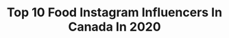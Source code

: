 ---
title: Top 10 Food Instagram Influencers In Canada In 2020
description: >-
  Find top food Instagram influencers in Canada in 2020. Most popular hashtags: #stayhome #beach #pressplay #quarantinelife.
platform: Instagram
profiles:
  - username: "deannawoo"
    fullname: >-
      Deanna Woo: Vancouver Foodie
    location: "Canada"
    followers: 19969
    engagement: 830
    commentsToLikes: 0.575651
    id: ck0vv5ehynmlc0i19v5dv41dt
    verified: false
    hashtags: "#kyotoeats, #friesforgood, #japan, #supportlocalbusinesses"
  - username: "cocacarlyxoxo"
    fullname: >-
      ©️arly ☁️💜🦄💜☁️
    location: "Canada"
    followers: 25683
    engagement: 1606
    commentsToLikes: 0.093038
    id: ck8t3vsfz4oaf0j78rjcu5j8y
    verified: false
    hashtags: "#selfworth, #winnipeg, #friendship, #cubalibre"
  - username: "theasianprincess"
    fullname: >-
      Emily
    location: "Canada"
    followers: 151758
    engagement: 376
    commentsToLikes: 0.050895
    id: ckapcjspn43n40i78u9t1l1fs
    verified: false
    hashtags: "#vegan, #quarantinebirthday, #stayhome, #aprilfoolsbaby"
  - username: "sumrahjehan"
    fullname: >-
      Sumrah Jehan 🕊
    location: "Canada"
    followers: 46512
    engagement: 345
    commentsToLikes: 0.155025
    id: ck15rfjm17olh0i19qt1axb6s
    verified: false
    hashtags: "#lillylashes, #sumrahjehan, #abhsoftglam, #sheingals"
  - username: "soniasunger"
    fullname: >-
      Sonia Sunger
    location: "Canada"
    followers: 6581
    engagement: 1305
    commentsToLikes: 0.069532
    id: ck5hs2m9evvvb0i11tzyy7l3t
    verified: false
    hashtags: "#forourseniors, #canada, #earthday, #givingfeelsgood"
  - username: "alexemichaud"
    fullname: >-
      Troublemaker -📍 Mtl
    location: "Canada"
    followers: 12368
    engagement: 699
    commentsToLikes: 0.095592
    id: ck0vyr9wk5em40i19t0q8hhj5
    verified: false
    hashtags: "#happy, #beigeoutfit, #lululemon, #vans"
  - username: "eliseestrada"
    fullname: >-
      Elise Estrada 🇨🇦🇵🇭
    location: "Canada"
    followers: 54333
    engagement: 282
    commentsToLikes: 0.166648
    id: ck55q1tq0bwo50i11u1cs4847
    verified: true
    hashtags: "#throwback, #latepost, #ad, #fashionnova"
  - username: "charobillard"
    fullname: >-
      Charlotte Robillard Millette
    location: "Canada"
    followers: 53023
    engagement: 773
    commentsToLikes: 0.017686
    id: ck5znp19aovtp0i14icp7q3n8
    verified: true
    hashtags: "#quarantinelife, #stayhome, #wethenorthbaby, #albumdroppingsoon"
  - username: "bradcsmith"
    fullname: >-
      Brad Smith
    location: "Canada"
    followers: 26200
    engagement: 553
    commentsToLikes: 0.042775
    id: ck5c6lm9r5p060i11v4xh8its
    verified: true
    hashtags: "#zoolander, #rookiemove, #mom, #food"
  - username: "michaelchoosefood"
    fullname: >-
      Michael Chew
    location: "Canada"
    followers: 15480
    engagement: 438
    commentsToLikes: 0.211646
    id: ck5qce2f7q3om0i11pmlmmcsi
    verified: false
    hashtags: "#supportlocal, #stayhome, #takeoutchallenge, #perkheropicks"
---